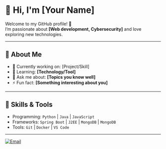 # 👋 Hi, I'm [Your Name]

Welcome to my GitHub profile! 🚀  
I’m passionate about **[Web development, Cybersecurity]** and love exploring new technologies.

---

## 🌟 About Me
- 🔭 Currently working on: [Project/Skill]
- 🌱 Learning: **[Technology/Tool]**
- 💬 Ask me about: **[Topics you know well]**
- ⚡ Fun fact: **[Something interesting about you]**

---

## 📌 Skills & Tools
- Programming: `Python` | `Java` | `JavaScript`
- Frameworks: `Spring Boot` | `J2EE` | `MongoDB` | `MongoDB`
- Tools: `Git` | `Docker` | `VS Code`

---

[![Email](https://img.shields.io/badge/Email-red?logo=gmail&logoColor=white)](mailto:hemp1912@gamil.com)
